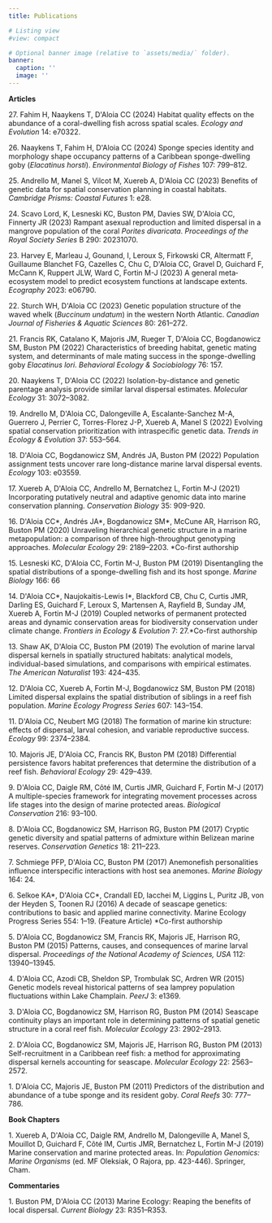 ```yaml
---
title: Publications

# Listing view
#view: compact

# Optional banner image (relative to `assets/media/` folder).
banner:
  caption: ''
  image: ''
---
```

**Articles**

27\. Fahim H, Naaykens T, D'Aloia CC (2024) Habitat quality effects on the abundance of a coral-dwelling fish across spatial scales. *Ecology and Evolution* 14: e70322.

26\. Naaykens T, Fahim H, D'Aloia CC (2024) Sponge species identity and morphology shape occupancy patterns of a Caribbean sponge-dwelling goby (*Elacatinus horsti*). *Environmental Biology of Fishes* 107: 799–812.

25\. Andrello M, Manel S, Vilcot M, Xuereb A, D'Aloia CC (2023) Benefits of genetic data for spatial conservation planning in coastal habitats. *Cambridge Prisms: Coastal Futures* 1: e28.

24\. Scavo Lord, K, Lesneski KC, Buston PM, Davies SW, D'Aloia CC, Finnerty JR (2023) Rampant asexual reproduction and limited dispersal in a mangrove population of the coral *Porites divaricata*. *Proceedings of the Royal Society Series* B 290: 20231070.

23\. Harvey E, Marleau J, Gounand, I, Leroux S, Firkowski CR, Altermatt F, Guillaume Blanchet FG, Cazelles C, Chu C, D'Aloia CC, Gravel D, Guichard F, McCann K, Ruppert JLW, Ward C, Fortin M-J (2023) A general meta‐ecosystem model to predict ecosystem functions at landscape extents. *Ecography* 2023: e06790.

22\. Sturch WH, D'Aloia CC (2023) Genetic population structure of the waved whelk (*Buccinum undatum*) in the western North Atlantic. *Canadian Journal of Fisheries & Aquatic Sciences* 80: 261–272. 

21\. Francis RK, Catalano K, Majoris JM, Rueger T, D'Aloia CC, Bogdanowicz SM, Buston PM (2022) Characteristics of breeding habitat, genetic mating system, and determinants of male mating success in the sponge-dwelling goby *Elacatinus lori*. *Behavioral Ecology & Sociobiology* 76: 157. 

20\. Naaykens T, D'Aloia CC (2022) Isolation-by-distance and genetic parentage analysis provide similar larval dispersal estimates. *Molecular Ecology* 31: 3072–3082.

19\. Andrello M, D'Aloia CC, Dalongeville A, Escalante-Sanchez M-A, Guerrero J, Perrier C, Torres-Florez J-P, Xuereb A, Manel S (2022) Evolving spatial conservation prioritization with intraspecific genetic data. *Trends in Ecology & Evolution* 37: 553–564.

18\. D'Aloia CC, Bogdanowicz SM, Andrés JA, Buston PM (2022) Population assignment tests uncover rare long-distance marine larval dispersal events. *Ecology* 103: e03559.

17\. Xuereb A, D'Aloia CC, Andrello M, Bernatchez L, Fortin M-J (2021) Incorporating putatively neutral and adaptive genomic data into marine conservation planning. *Conservation Biology* 35: 909-920.

16\. D'Aloia CC*, Andrés JA*, Bogdanowicz SM*, McCune AR, Harrison RG, Buston PM (2020) Unraveling hierarchical genetic structure in a marine metapopulation: a comparison of three high-throughput genotyping approaches. *Molecular Ecology* 29: 2189–2203. *Co-first authorship

15\. Lesneski KC, D'Aloia CC, Fortin M-J, Buston PM (2019) Disentangling the spatial distributions of a sponge-dwelling fish and its host sponge. *Marine Biology* 166: 66

14\. D'Aloia CC*, Naujokaitis-Lewis I*, Blackford CB, Chu C, Curtis JMR, Darling ES, Guichard F, Leroux S, Martensen A, Rayfield B, Sunday JM, Xuereb A, Fortin M-J (2019) Coupled networks of permanent protected areas and dynamic conservation areas for biodiversity conservation under climate change. *Frontiers in Ecology & Evolution* 7: 27.*Co-first authorship

13\. Shaw AK, D'Aloia CC, Buston PM (2019) The evolution of marine larval dispersal kernels in spatially structured habitats: analytical models, individual-based simulations, and comparisons with empirical estimates. *The American Naturalist* 193: 424–435.

12\. D'Aloia CC, Xuereb A, Fortin M-J, Bogdanowicz SM, Buston PM (2018) Limited dispersal explains the spatial distribution of siblings in a reef fish population. *Marine Ecology Progress Series* 607: 143–154.

11\. D'Aloia CC, Neubert MG (2018) The formation of marine kin structure: effects of dispersal, larval cohesion, and variable reproductive success. *Ecology* 99: 2374–2384.

10\. Majoris JE, D'Aloia CC, Francis RK, Buston PM (2018) Differential persistence favors habitat preferences that determine the distribution of a reef fish. *Behavioral Ecology* 29: 429–439.

9\. D'Aloia CC, Daigle RM, Côté IM, Curtis JMR, Guichard F, Fortin M-J (2017) A multiple-species framework for integrating movement processes across life stages into the design of marine protected areas. *Biological Conservation* 216: 93–100.

8\. D'Aloia CC, Bogdanowicz SM, Harrison RG, Buston PM (2017) Cryptic genetic diversity and spatial patterns of admixture within Belizean marine reserves. *Conservation Genetics* 18: 211–223.

7\. Schmiege PFP, D'Aloia CC, Buston PM (2017) Anemonefish personalities influence interspecific interactions with host sea anemones. *Marine Biology* 164: 24.

6\. Selkoe KA*, D'Aloia CC*, Crandall ED, Iacchei M, Liggins L, Puritz JB, von der Heyden S, Toonen RJ (2016) A decade of seascape genetics: contributions to basic and applied marine connectivity. Marine Ecology Progress Series 554: 1–19. (Feature Article) *Co-first authorship

5\. D'Aloia CC, Bogdanowicz SM, Francis RK, Majoris JE, Harrison RG, Buston PM (2015) Patterns, causes, and consequences of marine larval dispersal. *Proceedings of the National Academy of Sciences, USA* 112: 13940–13945.

4\. D'Aloia CC, Azodi CB, Sheldon SP, Trombulak SC, Ardren WR (2015) Genetic models reveal historical patterns of sea lamprey population fluctuations within Lake Champlain. *PeerJ* 3: e1369.

3\. D'Aloia CC, Bogdanowicz SM, Harrison RG, Buston PM (2014) Seascape continuity plays an important role in determining patterns of spatial genetic structure in a coral reef fish. *Molecular Ecology* 23: 2902–2913.

2\. D'Aloia CC, Bogdanowicz SM, Majoris JE, Harrison RG, Buston PM (2013) Self-recruitment in a Caribbean reef fish: a method for approximating dispersal kernels accounting for seascape. *Molecular Ecology* 22: 2563–2572.

1\. D'Aloia CC, Majoris JE, Buston PM (2011) Predictors of the distribution and abundance of a tube sponge and its resident goby. *Coral Reefs* 30: 777–786.


**Book Chapters**

1\. Xuereb A, D'Aloia CC, Daigle RM, Andrello M, Dalongeville A, Manel S, Mouillot D, Guichard F, Côté IM, Curtis JMR, Bernatchez L, Fortin M-J (2019) Marine conservation and marine protected areas. In: *Population Genomics: Marine Organisms* (ed. MF Oleksiak, O Rajora, pp. 423-446). Springer, Cham.

**Commentaries**

1\. Buston PM, D'Aloia CC (2013) Marine Ecology: Reaping the benefits of local dispersal. *Current Biology* 23: R351–R353.
